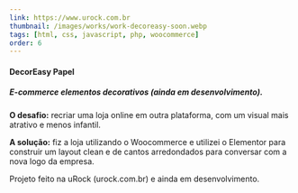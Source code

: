 ```yaml
---
link: https://www.urock.com.br
thumbnail: /images/works/work-decoreasy-soon.webp
tags: [html, css, javascript, php, woocommerce]
order: 6
---
```

#### DecorEasy Papel
##### E-commerce elementos decorativos (ainda em desenvolvimento).
**O desafio:** recriar uma loja online em outra plataforma, com um visual mais atrativo e menos infantil.

**A solução:** fiz a loja utilizando o Woocommerce e utilizei o Elementor para construir um layout clean e de cantos arredondados para conversar com a nova logo da empresa.

Projeto feito na uRock (urock.com.br) e ainda em desenvolvimento.
